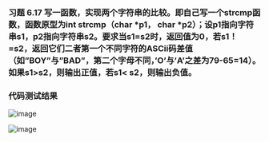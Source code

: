 ### 习题 6.17 写一函数，实现两个字符串的比较。即自己写一个strcmp函数，函数原型为int strcmp（char *p1， char *p2）；设p1指向字符串s1，p2指向字符串s2。要求当s1=s2时，返回值为0，若s1！=s2，返回它们二者第一个不同字符的ASCii码差值（如”BOY”与”BAD”，第二个字母不同，’O’与’A’之差为79-65=14）。如果s1>s2，则输出正值，若s1< s2，则输出负值。

### 代码测试结果

![image](https://photos.app.goo.gl/X4JhtpwM3j2cLF5bA)

![image](https://photos.google.com/photo/AF1QipPtskZnrRBCifRPmmAyv9zGXEnCvi9CM8FkkXFv)